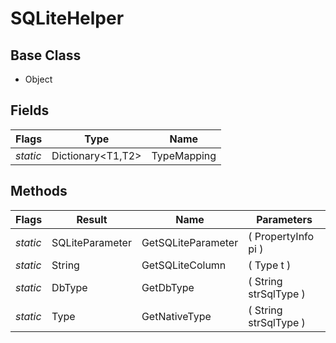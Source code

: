 # SQLiteHelper
## Base Class
- Object
## Fields
Flags|Type|Name
-|-|-
*static*|Dictionary&lt;T1,T2&gt;|TypeMapping
## Methods
Flags|Result|Name|Parameters
-|-|-|-
*static*|SQLiteParameter|GetSQLiteParameter|( PropertyInfo pi )
*static*|String|GetSQLiteColumn|( Type t )
*static*|DbType|GetDbType|( String strSqlType )
*static*|Type|GetNativeType|( String strSqlType )
